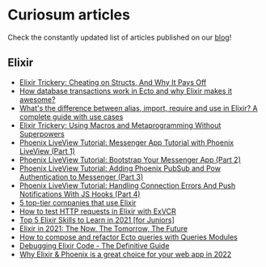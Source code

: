 # Curiosum articles

Check the constantly updated list of articles published on our [blog](https://curiosum.dev/blog?utm_source=social&utm_medium=github)!

## Elixir

- [Elixir Trickery: Cheating on Structs, And Why It Pays Off](https://curiosum.dev/blog/elixir-trickery-cheating-on-structs?utm_source=social&utm_medium=github)
- [How database transactions work in Ecto and why Elixir makes it awesome?](https://curiosum.dev/blog/elixir-ecto-database-transactions?utm_source=social&utm_medium=github)
- [What's the difference between alias, import, require and use in Elixir? A complete guide with use cases](https://curiosum.dev/blog/alias-import-require-use-in-elixir?utm_source=social&utm_medium=github)
- [Elixir Trickery: Using Macros and Metaprogramming Without Superpowers](https://curiosum.dev/blog/elixir-trickery-using-macros-metaprogramming?utm_source=social&utm_medium=github)
- [Phoenix LiveView Tutorial: Messenger App Tutorial with Phoenix LiveView (Part 1)](https://curiosum.dev/blog/elixir-phoenix-liveview-messenger-part-1?utm_source=social&utm_medium=github)
- [Phoenix LiveView Tutorial: Bootstrap Your Messenger App (Part 2)](https://curiosum.dev/blog/elixir-phoenix-liveview-messenger-part-2?utm_source=social&utm_medium=github)
- [Phoenix LiveView Tutorial: Adding Phoenix PubSub and Pow Authentication to Messenger (Part 3)](https://curiosum.dev/blog/elixir-phoenix-liveview-messenger-part-3?utm_source=social&utm_medium=github)
- [Phoenix LiveView Tutorial: Handling Connection Errors And Push Notifications With JS Hooks (Part 4)](https://curiosum.dev/blog/elixir-phoenix-liveview-messenger-part-4?utm_source=social&utm_medium=github)
- [5 top-tier companies that use Elixir](https://curiosum.dev/blog/5-top-tier-companies-that-use-Elixir?utm_source=social&utm_medium=github)
- [How to test HTTP requests in Elixir with ExVCR](https://curiosum.dev/blog/test-http-requests-in-elixir-with-exvcr?utm_source=social&utm_medium=github)
- [Top 5 Elixir Skills to Learn in 2021 [for Juniors]](https://curiosum.dev/blog/elixir-key-skills-junior?utm_source=social&utm_medium=github)
- [Elixir in 2021: The Now, The Tomorrow, The Future](https://curiosum.dev/blog/elixir-2021-now-and-future?utm_source=social&utm_medium=github)
- [How to compose and refactor Ecto queries with Queries Modules](https://curiosum.dev/blog/composable-elixir-ecto-queries-modules?utm_source=social&utm_medium=github)
- [Debugging Elixir Code - The Definitive Guide](https://curiosum.dev/blog/debugging-elixir-code-the-definitive-guide?utm_source=social&utm_medium=github)
- [Why Elixir & Phoenix is a great choice for your web app in 2022](https://curiosum.com/blog/why-elixir-phoenix-great-choice-for-modern-web-app)
